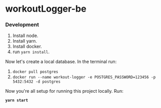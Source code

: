 # workoutLogger-be

### Development

1. Install node.
2. Install yarn.
3. Install docker.
4. run `yarn install`.

Now let's create a local database. In the terminal run:

1. `docker pull postgres`
2. `docker run --name workout-logger -e POSTGRES_PASSWORD=123456 -p 5432:5432 -d postgres`

Now you're all setup for running this project locally. Run:

**`yarn start`**
